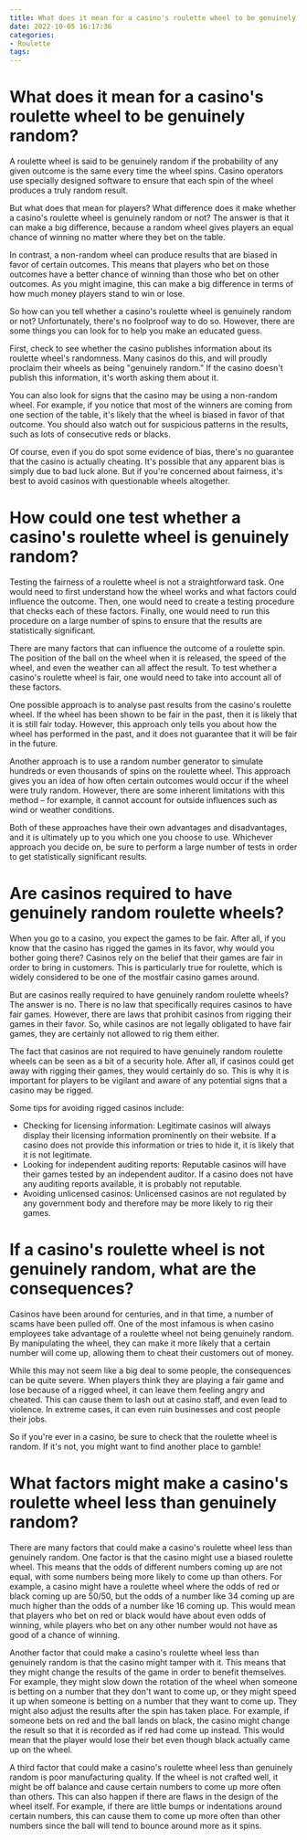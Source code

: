 ```yaml
---
title: What does it mean for a casino's roulette wheel to be genuinely random 
date: 2022-10-05 16:17:36
categories:
- Roulette
tags:
---
```



#  What does it mean for a casino's roulette wheel to be genuinely random? 

A roulette wheel is said to be genuinely random if the probability of any given outcome is the same every time the wheel spins. Casino operators use specially designed software to ensure that each spin of the wheel produces a truly random result.

But what does that mean for players? What difference does it make whether a casino's roulette wheel is genuinely random or not? The answer is that it can make a big difference, because a random wheel gives players an equal chance of winning no matter where they bet on the table.

In contrast, a non-random wheel can produce results that are biased in favor of certain outcomes. This means that players who bet on those outcomes have a better chance of winning than those who bet on other outcomes. As you might imagine, this can make a big difference in terms of how much money players stand to win or lose.

So how can you tell whether a casino's roulette wheel is genuinely random or not? Unfortunately, there's no foolproof way to do so. However, there are some things you can look for to help you make an educated guess.

First, check to see whether the casino publishes information about its roulette wheel's randomness. Many casinos do this, and will proudly proclaim their wheels as being "genuinely random." If the casino doesn't publish this information, it's worth asking them about it.

You can also look for signs that the casino may be using a non-random wheel. For example, if you notice that most of the winners are coming from one section of the table, it's likely that the wheel is biased in favor of that outcome. You should also watch out for suspicious patterns in the results, such as lots of consecutive reds or blacks.

Of course, even if you do spot some evidence of bias, there's no guarantee that the casino is actually cheating. It's possible that any apparent bias is simply due to bad luck alone. But if you're concerned about fairness, it's best to avoid casinos with questionable wheels altogether.

#  How could one test whether a casino's roulette wheel is genuinely random? 

Testing the fairness of a roulette wheel is not a straightforward task. One would need to first understand how the wheel works and what factors could influence the outcome. Then, one would need to create a testing procedure that checks each of these factors. Finally, one would need to run this procedure on a large number of spins to ensure that the results are statistically significant.

There are many factors that can influence the outcome of a roulette spin. The position of the ball on the wheel when it is released, the speed of the wheel, and even the weather can all affect the result. To test whether a casino's roulette wheel is fair, one would need to take into account all of these factors.

One possible approach is to analyse past results from the casino's roulette wheel. If the wheel has been shown to be fair in the past, then it is likely that it is still fair today. However, this approach only tells you about how the wheel has performed in the past, and it does not guarantee that it will be fair in the future.

Another approach is to use a random number generator to simulate hundreds or even thousands of spins on the roulette wheel. This approach gives you an idea of how often certain outcomes would occur if the wheel were truly random. However, there are some inherent limitations with this method – for example, it cannot account for outside influences such as wind or weather conditions.

Both of these approaches have their own advantages and disadvantages, and it is ultimately up to you which one you choose to use. Whichever approach you decide on, be sure to perform a large number of tests in order to get statistically significant results.

#  Are casinos required to have genuinely random roulette wheels? 

When you go to a casino, you expect the games to be fair. After all, if you know that the casino has rigged the games in its favor, why would you bother going there? Casinos rely on the belief that their games are fair in order to bring in customers. This is particularly true for roulette, which is widely considered to be one of the mostfair casino games around.

But are casinos really required to have genuinely random roulette wheels? The answer is no. There is no law that specifically requires casinos to have fair games. However, there are laws that prohibit casinos from rigging their games in their favor. So, while casinos are not legally obligated to have fair games, they are certainly not allowed to rig them either.

The fact that casinos are not required to have genuinely random roulette wheels can be seen as a bit of a security hole. After all, if casinos could get away with rigging their games, they would certainly do so. This is why it is important for players to be vigilant and aware of any potential signs that a casino may be rigged.

Some tips for avoiding rigged casinos include: 

- Checking for licensing information: Legitimate casinos will always display their licensing information prominently on their website. If a casino does not provide this information or tries to hide it, it is likely that it is not legitimate. 
- Looking for independent auditing reports: Reputable casinos will have their games tested by an independent auditor. If a casino does not have any auditing reports available, it is probably not reputable. 
- Avoiding unlicensed casinos: Unlicensed casinos are not regulated by any government body and therefore may be more likely to rig their games.

#  If a casino's roulette wheel is not genuinely random, what are the consequences? 

Casinos have been around for centuries, and in that time, a number of scams have been pulled off. One of the most infamous is when casino employees take advantage of a roulette wheel not being genuinely random. By manipulating the wheel, they can make it more likely that a certain number will come up, allowing them to cheat their customers out of money.

While this may not seem like a big deal to some people, the consequences can be quite severe. When players think they are playing a fair game and lose because of a rigged wheel, it can leave them feeling angry and cheated. This can cause them to lash out at casino staff, and even lead to violence. In extreme cases, it can even ruin businesses and cost people their jobs.

So if you're ever in a casino, be sure to check that the roulette wheel is random. If it's not, you might want to find another place to gamble!

#  What factors might make a casino's roulette wheel less than genuinely random?

There are many factors that could make a casino's roulette wheel less than genuinely random. One factor is that the casino might use a biased roulette wheel. This means that the odds of different numbers coming up are not equal, with some numbers being more likely to come up than others. For example, a casino might have a roulette wheel where the odds of red or black coming up are 50/50, but the odds of a number like 34 coming up are much higher than the odds of a number like 16 coming up. This would mean that players who bet on red or black would have about even odds of winning, while players who bet on any other number would not have as good of a chance of winning.

Another factor that could make a casino's roulette wheel less than genuinely random is that the casino might tamper with it. This means that they might change the results of the game in order to benefit themselves. For example, they might slow down the rotation of the wheel when someone is betting on a number that they don't want to come up, or they might speed it up when someone is betting on a number that they want to come up. They might also adjust the results after the spin has taken place. For example, if someone bets on red and the ball lands on black, the casino might change the result so that it is recorded as if red had come up instead. This would mean that the player would lose their bet even though black actually came up on the wheel.

A third factor that could make a casino's roulette wheel less than genuinely random is poor manufacturing quality. If the wheel is not crafted well, it might be off balance and cause certain numbers to come up more often than others. This can also happen if there are flaws in the design of the wheel itself. For example, if there are little bumps or indentations around certain numbers, this can cause them to come up more often than other numbers since the ball will tend to bounce around more as it spins.